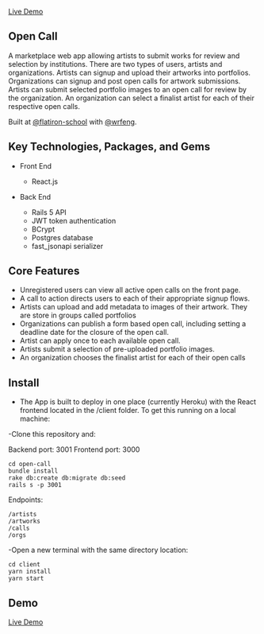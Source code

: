 
[Live Demo](https://glacial-falls-33377.herokuapp.com/)

## Open Call

A marketplace web app allowing artists to submit works for review and selection by institutions. There are two types of users, artists and organizations. Artists can signup and upload their artworks into portfolios. Organizations can signup and post open calls for artwork submissions. Artists can submit selected portfolio images to an open call for review by the organization. An organization can select a finalist artist for each of their respective open calls.

Built at [@flatiron-school](https://github.com/flatiron-school) with [@wrfeng](https://github.com/wrfeng).


## Key Technologies, Packages, and Gems

* Front End

  * React.js

* Back End

  * Rails 5 API
  * JWT token authentication
  * BCrypt
  * Postgres database
  * fast_jsonapi serializer


## Core Features

* Unregistered users can view all active open calls on the front page.
* A call to action directs users to each of their appropriate signup flows. 
* Artists can upload and add metadata to images of their artwork. They are store in groups called portfolios
* Organizations can publish a form based open call, including setting a deadline date for the closure of the open call.
* Artist can apply once to each available open call.
* Artists submit a selection of pre-uploaded portfolio images.
* An organization chooses the finalist artist for each of their open calls

## Install

* The App is built to deploy in one place (currently Heroku) with the React frontend located in the /client folder.  To get this running on a local machine: 

-Clone this repository and:

Backend port: 3001
Frontend port: 3000
```
cd open-call
bundle install
rake db:create db:migrate db:seed
rails s -p 3001
```
Endpoints: 
```
/artists
/artworks
/calls
/orgs
```

-Open a new terminal with the same directory location:
```
cd client
yarn install
yarn start
```




## Demo

[Live Demo](https://glacial-falls-33377.herokuapp.com/)
